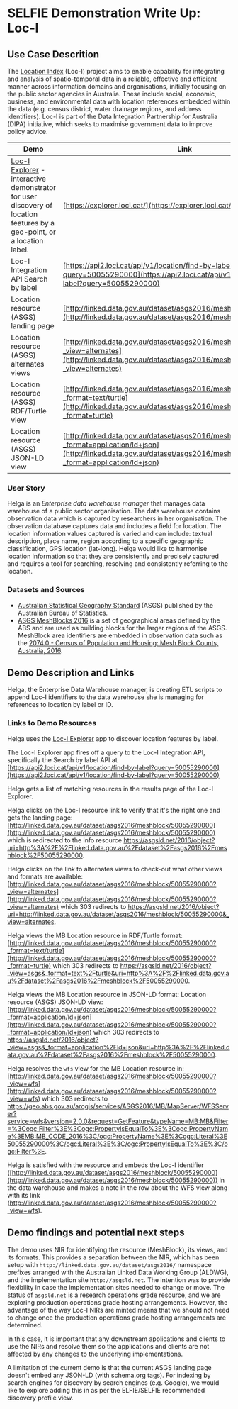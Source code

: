 # SELFIE Demonstration Write Up: Loc-I


## Use Case Descrition


<!--

this is talking about a “domain” use case (SELFIE is the technical use-case — 🤪)

-->

The [Location Index](http://locationindex.org) (Loc-I) project aims to enable capability for integrating and analysis of spatio-temporal data in a reliable, effective and efficient manner across information domains and organisations, initially focusing on the public sector agencies in Australia. 
These include social, economic, business, and environmental data with location references embedded within the data (e.g. census district, water drainage regions, and address identifiers).
Loc-I is part of the Data Integration Partnership for Australia (DIPA) initiative, which seeks to maximise government data to improve policy advice. 

| Demo | Link |
|----- | ---- |
| [Loc-I Explorer](https://explorer.loci.cat/) - interactive demonstrator for user discovery of location features by a geo-point, or a location label. | [https://explorer.loci.cat/](https://explorer.loci.cat/) |
| Loc-I Integration API Search by label | [https://api2.loci.cat/api/v1/location/find-by-label?query=50055290000](https://api2.loci.cat/api/v1/location/find-by-label?query=50055290000) |
| Location resource (ASGS) landing page |  [http://linked.data.gov.au/dataset/asgs2016/meshblock/50055290000](http://linked.data.gov.au/dataset/asgs2016/meshblock/50055290000) |
| Location resource (ASGS) alternates views | [http://linked.data.gov.au/dataset/asgs2016/meshblock/50055290000?_view=alternates](http://linked.data.gov.au/dataset/asgs2016/meshblock/50055290000?_view=alternates) |
| Location resource (ASGS) RDF/Turtle view | [http://linked.data.gov.au/dataset/asgs2016/meshblock/50055290000?_format=text/turtle](http://linked.data.gov.au/dataset/asgs2016/meshblock/50055290000?_format=turtle) |
| Location resource (ASGS) JSON-LD view | [http://linked.data.gov.au/dataset/asgs2016/meshblock/50055290000?_format=application/ld+json](http://linked.data.gov.au/dataset/asgs2016/meshblock/50055290000?_format=application/ld+json) |



### User Story



<!--

Who is this person we call user? Help make them real.

-->

Helga is an *Enterprise data warehouse manager* that manages data warehouse of a public sector organisation. 
The data warehouse contains observation data which is captured by researchers in her organisation. 
The observation database captures data and includes a field for  location. 
The location information values captured is varied and can include: textual description, place name, region according to a specific geographic classification, GPS location (lat-long). 
Helga would like to harmonise location information so that they are consistently and precisely captured and requires a tool for searching, resolving and consistently referring to the location.
 

### Datasets and Sources



<!---

Use this section to document your data and the distributed network of data providers.

Alude to the non information resource and information content that satisfies the use

case. Discussion of how the unique use case uses the SELFIE "core" concepts should be

included here.

--->



- [Australian Statistical Geography Standard](https://www.abs.gov.au/websitedbs/D3310114.nsf/home/Australian+Statistical+Geography+Standard+(ASGS)) (ASGS) published by the Australian Bureau of Statistics. 
- [ASGS MeshBlocks 2016](https://www.abs.gov.au/ausstats/abs@.nsf/Lookup/by%20Subject/1270.0.55.001~July%202016~Main%20Features~Mesh%20Blocks%20(MB)~10012) is a set of geographical areas defined by the ABS and are used as building blocks for the larger regions of the ASGS. MeshBlock area identifiers are embedded in observation data such as the [2074.0 - Census of Population and Housing: Mesh Block Counts, Australia, 2016](https://www.abs.gov.au/ausstats/abs@.nsf/mf/2074.0).


## Demo Description and Links

Helga, the Enterprise Data Warehouse manager, is creating ETL scripts to append Loc-I identifiers to the data warehouse she is managing for references to location by label or ID.


<!--

Also add one or more screenshots or other graphics with a descriptive caption for each.  

Add screenshots to https://github.com/opengeospatial/ELFIE/tree/master/docs/images 

so they show up at a path like: `https://opengeospatial.github.io/ELFIE/images/ELFIE_logo.png`  

-->


### Links to Demo Resources

Helga uses the [Loc-I Explorer](https://explorer.loci.cat/) app to discover location features by label.

The Loc-I Explorer app fires off a query to the Loc-I Integration API, specifically the Search by label API at [https://api2.loci.cat/api/v1/location/find-by-label?query=50055290000](https://api2.loci.cat/api/v1/location/find-by-label?query=50055290000) 

Helga gets a list of matching resources in the results page of the Loc-I Explorer. 

Helga clicks on the Loc-I resource link to verify that it's the right one and gets the landing page: [http://linked.data.gov.au/dataset/asgs2016/meshblock/50055290000](http://linked.data.gov.au/dataset/asgs2016/meshblock/50055290000) which is redirected to the info resource https://asgsld.net/2016/object?uri=http%3A%2F%2Flinked.data.gov.au%2Fdataset%2Fasgs2016%2Fmeshblock%2F50055290000.

Helga clicks on the link to alternates views to check-out what other views and formats are available: [http://linked.data.gov.au/dataset/asgs2016/meshblock/50055290000?_view=alternates](http://linked.data.gov.au/dataset/asgs2016/meshblock/50055290000?_view=alternates) which 303 redirects to https://asgsld.net/2016/object?uri=http://linked.data.gov.au/dataset/asgs2016/meshblock/50055290000&_view=alternates.

Helga views the MB Location resource in RDF/Turtle format: [http://linked.data.gov.au/dataset/asgs2016/meshblock/50055290000?_format=text/turtle](http://linked.data.gov.au/dataset/asgs2016/meshblock/50055290000?_format=turtle) which 303 redirects to https://asgsld.net/2016/object?_view=asgs&_format=text%2Fturtle&uri=http%3A%2F%2Flinked.data.gov.au%2Fdataset%2Fasgs2016%2Fmeshblock%2F50055290000. 

Helga views the MB Location resource in JSON-LD format: Location resource (ASGS) JSON-LD view: [http://linked.data.gov.au/dataset/asgs2016/meshblock/50055290000?_format=application/ld+json](http://linked.data.gov.au/dataset/asgs2016/meshblock/50055290000?_format=application/ld+json) which 303 redirects to https://asgsld.net/2016/object?_view=asgs&_format=application%2Fld+json&uri=http%3A%2F%2Flinked.data.gov.au%2Fdataset%2Fasgs2016%2Fmeshblock%2F50055290000.

Helga resolves the `wfs` view for the MB Location resource in:
[http://linked.data.gov.au/dataset/asgs2016/meshblock/50055290000?_view=wfs](http://linked.data.gov.au/dataset/asgs2016/meshblock/50055290000?_view=wfs) which 303 redirects to https://geo.abs.gov.au/arcgis/services/ASGS2016/MB/MapServer/WFSServer?service=wfs&version=2.0.0&request=GetFeature&typeName=MB:MB&Filter=%3Cogc:Filter%3E%3Cogc:PropertyIsEqualTo%3E%3Cogc:PropertyName%3EMB:MB_CODE_2016%3C/ogc:PropertyName%3E%3Cogc:Literal%3E50055290000%3C/ogc:Literal%3E%3C/ogc:PropertyIsEqualTo%3E%3C/ogc:Filter%3E.

Helga is satisfied with the resource and embeds the Loc-I identifier ([http://linked.data.gov.au/dataset/asgs2016/meshblock/50055290000](http://linked.data.gov.au/dataset/asgs2016/meshblock/50055290000)) in the data warehouse and makes a note in the row about the WFS view along with its link (http://linked.data.gov.au/dataset/asgs2016/meshblock/50055290000?_view=wfs).


## Demo findings and potential next steps


<!-- Discuss issues that this demo works around or would otherwise need to be solved to take it from demonstration/experiment to production. Talk about how the SELFIE core of 303 redirection and use of JSON-LD in HTML landing pages works in the context of the complete technical setting of your use case. Discussion of what future experimentation is needed should go here. -->

The demo uses NIR for identifying the resource (MeshBlock), its views, and its formats. 
This provides a separation between the NIR, which has been setup with `http://linked.data.gov.au/dataset/asgs2016/` namespace prefixes arranged with the Australian Linked Data Working Group (ALDWG), and the implementation site `http://asgsld.net`. 
The intention was to provide flexibility in case the implementation sites needed to change or move. 
The status of `asgsld.net` is a research operations grade resource, and we are exploring production operations grade hosting arrangements. 
However, the advantage of the way Loc-I NIRs are minted means that we should not need to change once the production operations grade hosting arrangements are determined.

In this case, it is important that any downstream applications and clients to use the NIRs and resolve them so the applications and clients are not affected by any changes to the underlying implementations.

A limitation of the current demo is that the current ASGS landing page doesn't embed any JSON-LD (with  schema.org tags). For indexing by search engines for discovery by search engines (e.g. Google), we would like to explore adding this in as per the ELFIE/SELFIE recommended discovery profile view.
